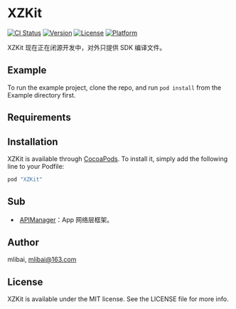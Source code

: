 # XZKit

[![CI Status](https://img.shields.io/travis/rust-lang/rust.svg)](https://travis-ci.org/mlibai/XZKit)
[![Version](https://img.shields.io/badge/Version-2.0.0-blue.svg?style=flat)](http://cocoapods.org/pods/XZKit)
[![License](https://img.shields.io/badge/License-MIT-green.svg)](http://cocoapods.org/pods/XZKit)
[![Platform](https://img.shields.io/badge/Platform-iOS-yellow.svg)](http://cocoapods.org/pods/XZKit)

XZKit 现在正在闭源开发中，对外只提供 SDK 编译文件。

## Example

To run the example project, clone the repo, and run `pod install` from the Example directory first.

## Requirements

## Installation

XZKit is available through [CocoaPods](http://cocoapods.org). To install
it, simply add the following line to your Podfile:

```ruby
pod "XZKit"
```

## Sub

-  [APIManager](https://github.com/mlibai/XZKit/tree/master/XZKit/Documentation/APIManager)：App 网络层框架。


## Author

mlibai, mlibai@163.com

## License

XZKit is available under the MIT license. See the LICENSE file for more info.
